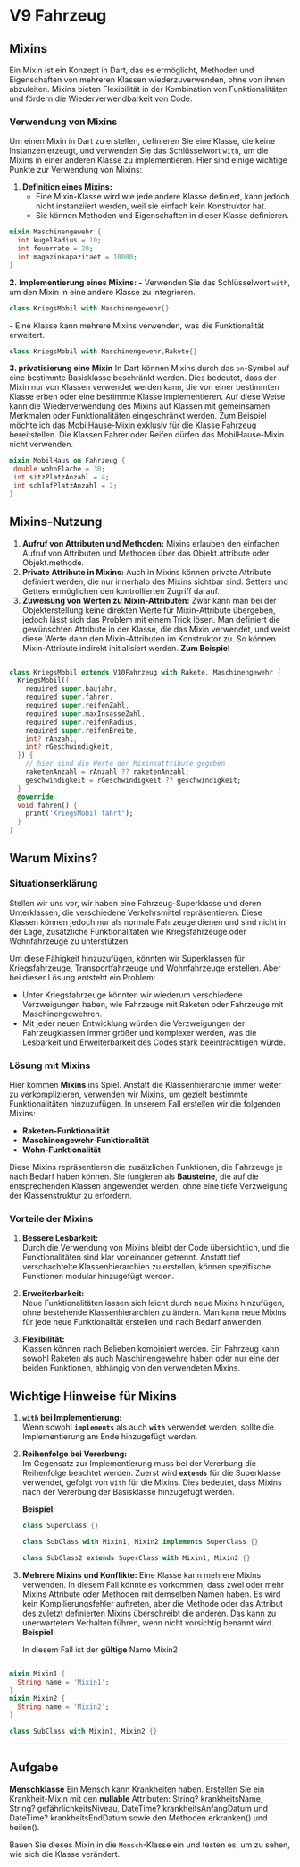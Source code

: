 # **V9 Fahrzeug**

## **Mixins**

Ein Mixin ist ein Konzept in Dart, das es ermöglicht, Methoden und Eigenschaften von mehreren Klassen wiederzuverwenden, ohne von ihnen abzuleiten. Mixins bieten Flexibilität in der Kombination von Funktionalitäten und fördern die Wiederverwendbarkeit von Code.

### **Verwendung von Mixins**

Um einen Mixin in Dart zu erstellen, definieren Sie eine Klasse, die keine Instanzen erzeugt, und verwenden Sie das Schlüsselwort `with`, um die Mixins in einer anderen Klasse zu implementieren. Hier sind einige wichtige Punkte zur Verwendung von Mixins:

1. **Definition eines Mixins:**
   - Eine Mixin-Klasse wird wie jede andere Klasse definiert, kann jedoch nicht instanziiert werden, weil sie einfach kein Konstruktor hat.
   - Sie können Methoden und Eigenschaften in dieser Klasse definieren.

```dart
mixin Maschinengewehr {
  int kugelRadius = 10;
  int feuerrate = 20;
  int magazinkapazitaet = 10000;
}
```

**2.** **Implementierung eines Mixins:**
   **-** Verwenden Sie das Schlüsselwort `with`, um den Mixin in eine andere Klasse zu integrieren.

 ```dart
class KriegsMobil with Maschinengewehr{}
```

   **-** Eine Klasse kann mehrere Mixins verwenden, was die Funktionalität erweitert.

 ```dart
class KriegsMobil with Maschinengewehr,Rakete{}
```

**3. privatisierung eine Mixin** In Dart können Mixins durch das `on`-Symbol auf eine bestimmte Basisklasse beschränkt werden. Dies bedeutet, dass der Mixin nur von Klassen verwendet werden kann, die von einer bestimmten Klasse erben oder eine bestimmte Klasse implementieren. Auf diese Weise kann die Wiederverwendung des Mixins auf Klassen mit gemeinsamen Merkmalen oder Funktionalitäten eingeschränkt werden. Zum Beispiel möchte ich das MobilHause-Mixin exklusiv für die Klasse Fahrzeug bereitstellen. Die Klassen Fahrer oder Reifen dürfen das MobilHause-Mixin nicht verwenden.

 ```dart
mixin MobilHaus on Fahrzeug {
  double wohnFlache = 30;
  int sitzPlatzAnzahl = 4;
  int schlafPlatzAnzahl = 2;
}
```

## Mixins-Nutzung

1. **Aufruf von Attributen und Methoden:**
Mixins erlauben den einfachen Aufruf von Attributen und Methoden über das Objekt.attribute oder Objekt.methode.
2. **Private Attribute in Mixins:**
Auch in Mixins können private Attribute definiert werden, die nur innerhalb des Mixins sichtbar sind. Setters und Getters ermöglichen den kontrollierten Zugriff darauf.
3. **Zuweisung von Werten zu Mixin-Attributen:**
Zwar kann man bei der Objekterstellung keine direkten Werte für Mixin-Attribute übergeben, jedoch lässt sich das Problem mit einem Trick lösen. Man definiert die gewünschten Attribute in der Klasse, die das Mixin verwendet, und weist diese Werte dann den Mixin-Attributen im Konstruktor zu. So können Mixin-Attribute indirekt initialisiert werden.
**Zum Beispiel**

```dart

class KriegsMobil extends V10Fahrzeug with Rakete, Maschinengewehr {
  KriegsMobil({
    required super.baujahr,
    required super.fahrer,
    required super.reifenZahl,
    required super.maxInsasseZahl,
    required super.reifenRadius,
    required super.reifenBreite,
    int? rAnzahl,
    int? rGeschwindigkeit,
  }) {
    // hier sind die Werte der Mixinsattribute gegeben
    raketenAnzahl = rAnzahl ?? raketenAnzahl;
    geschwindigkeit = rGeschwindigkeit ?? geschwindigkeit;
  }
  @override
  void fahren() {
    print('KriegsMobil fährt');
  }
}

```

## **Warum Mixins?**

### **Situationserklärung**

Stellen wir uns vor, wir haben eine Fahrzeug-Superklasse und deren Unterklassen, die verschiedene Verkehrsmittel repräsentieren. Diese Klassen können jedoch nur als normale Fahrzeuge dienen und sind nicht in der Lage, zusätzliche Funktionalitäten wie Kriegsfahrzeuge oder Wohnfahrzeuge zu unterstützen.

Um diese Fähigkeit hinzuzufügen, könnten wir Superklassen für Kriegsfahrzeuge, Transportfahrzeuge und Wohnfahrzeuge erstellen. Aber bei dieser Lösung entsteht ein Problem:

- Unter Kriegsfahrzeuge könnten wir wiederum verschiedene Verzweigungen haben, wie Fahrzeuge mit Raketen oder Fahrzeuge mit Maschinengewehren.
- Mit jeder neuen Entwicklung würden die Verzweigungen der Fahrzeugklassen immer größer und komplexer werden, was die Lesbarkeit und Erweiterbarkeit des Codes stark beeinträchtigen würde.

### **Lösung mit Mixins**

Hier kommen **Mixins** ins Spiel. Anstatt die Klassenhierarchie immer weiter zu verkomplizieren, verwenden wir Mixins, um gezielt bestimmte Funktionalitäten hinzuzufügen. In unserem Fall erstellen wir die folgenden Mixins:

- **Raketen-Funktionalität**
- **Maschinengewehr-Funktionalität**
- **Wohn-Funktionalität**

Diese Mixins repräsentieren die zusätzlichen Funktionen, die Fahrzeuge je nach Bedarf haben können. Sie fungieren als **Bausteine**, die auf die entsprechenden Klassen angewendet werden, ohne eine tiefe Verzweigung der Klassenstruktur zu erfordern.

### Vorteile der Mixins

1. **Bessere Lesbarkeit:**  
   Durch die Verwendung von Mixins bleibt der Code übersichtlich, und die Funktionalitäten sind klar voneinander getrennt. Anstatt tief verschachtelte Klassenhierarchien zu erstellen, können spezifische Funktionen modular hinzugefügt werden.

2. **Erweiterbarkeit:**  
   Neue Funktionalitäten lassen sich leicht durch neue Mixins hinzufügen, ohne bestehende Klassenhierarchien zu ändern. Man kann neue Mixins für jede neue Funktionalität erstellen und nach Bedarf anwenden.

3. **Flexibilität:**  
   Klassen können nach Belieben kombiniert werden. Ein Fahrzeug kann sowohl Raketen als auch Maschinengewehre haben oder nur eine der beiden Funktionen, abhängig von den verwendeten Mixins.

## **Wichtige Hinweise für Mixins**

1. **`with` bei Implementierung:**  
 Wenn sowohl **`implements`** als auch **`with`** verwendet werden, sollte die Implementierung am Ende hinzugefügt werden.

2. **Reihenfolge bei Vererbung:**  
   Im Gegensatz zur Implementierung muss bei der Vererbung die Reihenfolge beachtet werden. Zuerst wird **`extends`** für die Superklasse verwendet, gefolgt von `with` für die Mixins. Dies bedeutet, dass Mixins nach der Vererbung der Basisklasse hinzugefügt werden.

   **Beispiel:**

   ```dart
   class SuperClass {}

   class SubClass with Mixin1, Mixin2 implements SuperClass {}
   
   class SubClass2 extends SuperClass with Mixin1, Mixin2 {}

   ```

3. **Mehrere Mixins und Konflikte:**
Eine Klasse kann mehrere Mixins verwenden. In diesem Fall könnte es vorkommen, dass zwei oder mehr Mixins Attribute oder Methoden mit demselben Namen haben. Es wird kein Kompilierungsfehler auftreten, aber die Methode oder das Attribut des zuletzt definierten Mixins überschreibt die anderen. Das kann zu unerwartetem Verhalten führen, wenn nicht vorsichtig benannt wird.
   **Beispiel:**

   In diesem Fall ist der **gültige** Name Mixin2.

```dart

mixin Mixin1 {
  String name = 'Mixin1';
}
mixin Mixin2 {
  String name = 'Mixin2';
}

class SubClass with Mixin1, Mixin2 {}

```

---

## **Aufgabe**

**Menschklasse**
Ein Mensch kann Krankheiten haben.
Erstellen Sie ein Krankheit-Mixin mit den **nullable** Attributen: String? krankheitsName, String? gefährlichkeitsNiveau, DateTime? krankheitsAnfangDatum und DateTime? krankheitsEndDatum sowie den Methoden erkranken() und heilen().

Bauen Sie dieses Mixin in die `Mensch`-Klasse ein und testen es, um zu sehen, wie sich die Klasse verändert.
